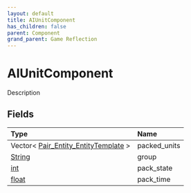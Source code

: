 ```yaml
---
layout: default
title: AIUnitComponent
has_children: false
parent: Component
grand_parent: Game Reflection
---
```

# AIUnitComponent
Description 

## Fields

| Type | Name |
|:-------------|:--------------|
| Vector< [Pair_Entity_EntityTemplate](/docs/game-reflection/classes/pair__entity__entity_template) > | packed_units |
| [String](/docs/game-reflection/components/string) | group |
| [int](/docs/game-reflection/enums/int) | pack_state |
| [float](/docs/game-reflection/components/float) | pack_time |

